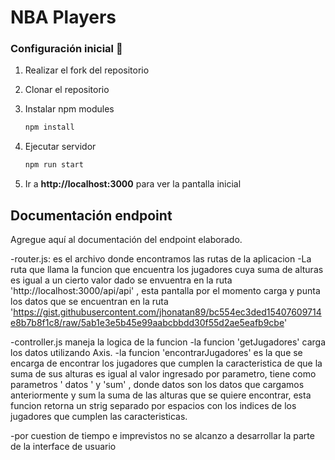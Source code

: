 # NBA Players

### Configuración inicial 🔧

1. Realizar el fork del repositorio

2. Clonar el repositorio

3. Instalar npm modules
   ```bash
   npm install
   ```
4. Ejecutar servidor
   ```bash
   npm run start
   ```
5. Ir a **http://localhost:3000** para ver la pantalla inicial

## Documentación endpoint

Agregue aquí al documentación del endpoint elaborado.

-router.js: es el archivo donde encontramos las rutas de la aplicacion 
-La ruta que llama la funcion que encuentra los jugadores cuya suma de alturas es igual a un cierto valor dado se envuentra en la ruta 'http://localhost:3000/api/api' , esta pantalla por el momento carga y punta los datos que se encuentran en la ruta 'https://gist.githubusercontent.com/jhonatan89/bc554ec3ded15407609714e8b7b8f1c8/raw/5ab1e3e5b45e99aabcbbdd30f55d2ae5eafb9cbe' 

-controller.js maneja la logica de la funcion
-la funcion 'getJugadores' carga los datos utilizando Axis.
-la funcion 'encontrarJugadores' es la que se encarga de encontrar los jugadores que cumplen la caracteristica de que la suma de sus alturas es igual al valor ingresado por parametro, tiene como parametros ' datos ' y 'sum' , donde datos son los datos que cargamos anteriormente y sum la suma de las alturas que se quiere encontrar, esta funcion retorna un strig separado por espacios con los indices de los jugadores que cumplen las caracteristicas.


-por cuestion de tiempo e imprevistos no se alcanzo a desarrollar la parte de la interface de usuario
